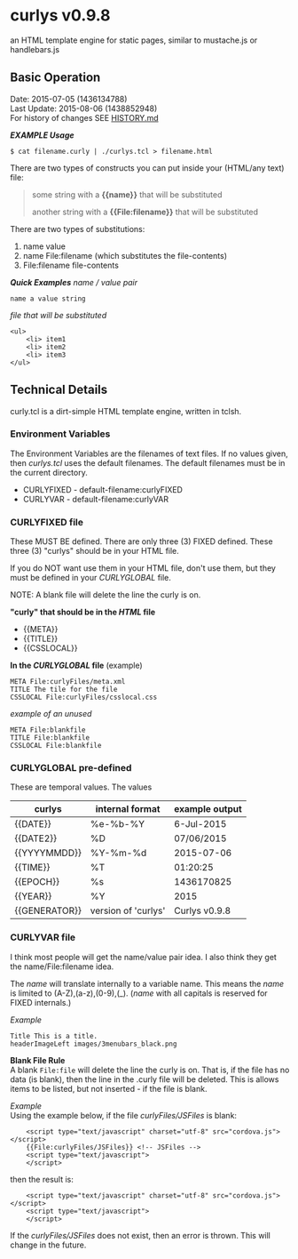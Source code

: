 # curlys v0.9.8 #
an HTML template engine for static pages, similar to mustache.js or handlebars.js

## Basic Operation ##
Date: 2015-07-05 (1436134788)<br />
Last Update: 2015-08-06 (1438852948)<br />
For history of changes SEE [HISTORY.md](HISTORY.md)

***EXAMPLE Usage***
```
$ cat filename.curly | ./curlys.tcl > filename.html
```

There are two types of constructs you can put inside your (HTML/any text) file:
> some string with a **{{name}}** that will be substituted
>
> another string with a **{{File:filename}}** that will be substituted

There are two types of substitutions:

1. name value
2. name File:filename (which substitutes the file-contents)
3. File:filename file-contents

***Quick Examples***
*name / value pair*
```
name a value string
```

*file that will be substituted*
```
<ul>
	<li> item1
	<li> item2
	<li> item3
</ul>
```

## Technical Details ##
curly.tcl is a dirt-simple HTML template engine, written in tclsh.

### Environment Variables ###

The Environment Variables are the filenames of text files.
If no values given, then *curlys.tcl* uses the default filenames.
The default filenames must be in the current directory.

* CURLYFIXED - default-filename:curlyFIXED
* CURLYVAR   - default-filename:curlyVAR

### CURLYFIXED file ###

These MUST BE defined. There are only three (3) FIXED defined.
These three (3) "curlys" should be in your HTML file.

If you do NOT want use them in your HTML file, don't use them,
but they must be defined in your *CURLYGLOBAL* file.

NOTE: A blank file will delete the line the curly is on.

**"curly" that should be in the *HTML* file**

* {{META}}
* {{TITLE}}
* {{CSSLOCAL}}

**In the *CURLYGLOBAL* file** (example)

```
META File:curlyFiles/meta.xml
TITLE The tile for the file
CSSLOCAL File:curlyFiles/csslocal.css
```

*example of an unused*

```
META File:blankfile
TITLE File:blankfile
CSSLOCAL File:blankfile
```

### CURLYGLOBAL pre-defined ###

These are temporal values. The values 

curlys        | internal format | example output
--------------|-----------------|--------
{{DATE}}      | %e-%b-%Y        | 6-Jul-2015
{{DATE2}}     | %D              | 07/06/2015
{{YYYYMMDD}}  | %Y-%m-%d        | 2015-07-06
{{TIME}}      | %T              | 01:20:25
{{EPOCH}}     | %s              | 1436170825
{{YEAR}}      | %Y              | 2015
{{GENERATOR}} | version of 'curlys' | Curlys v0.9.8

### CURLYVAR file ###

I think most people will get the name/value pair idea. 
I also think they get the name/File:filename idea.

The *name* will translate internally to a variable name.
This means the *name* is limited to (A-Z),(a-z),(0-9),(_).
(*name* with all capitals is reserved for FIXED internals.)

*Example*<br />
```
Title This is a title.
headerImageLeft images/3menubars_black.png
```

**Blank File Rule**<br />
A blank ```File:file``` will delete the line the curly is on. That is, if the file has no data (is blank), then the line in the .curly file will be deleted. This is allows items to be listed, but not inserted - if the file is blank.


*Example*<br />
Using the example below, if the file *curlyFiles/JSFiles* is blank:
```
    <script type="text/javascript" charset="utf-8" src="cordova.js"></script>
    {{File:curlyFiles/JSFiles}} <!-- JSFiles -->
    <script type="text/javascript">
    </script>
```
then the result is:
```
    <script type="text/javascript" charset="utf-8" src="cordova.js"></script>
    <script type="text/javascript">
    </script>
```
If the *curlyFiles/JSFiles* does not exist, then an error is thrown. This will change in the future.


